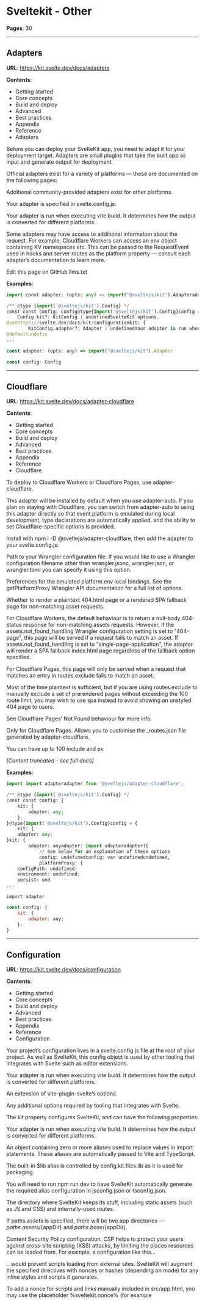 # Sveltekit - Other

**Pages**: 30

---

## Adapters

**URL**: https://kit.svelte.dev/docs/adapters

**Contents**:
  - Getting started
  - Core concepts
  - Build and deploy
  - Advanced
  - Best practices
  - Appendix
  - Reference
- Adapters

Before you can deploy your SvelteKit app, you need to adapt it for your deployment target. Adapters are small plugins that take the built app as input and generate output for deployment.

Official adapters exist for a variety of platforms — these are documented on the following pages:

Additional community-provided adapters exist for other platforms.

Your adapter is specified in svelte.config.js:

Your adapter is run when executing vite build. It determines how the output is converted for different platforms.

Some adapters may have access to additional information about the request. For example, Cloudflare Workers can access an env object containing KV namespaces etc. This can be passed to the RequestEvent used in hooks and server routes as the platform property — consult each adapter’s documentation to learn more.

Edit this page on GitHub llms.txt

**Examples**:

```python
import const adapter: (opts: any) => import("@sveltejs/kit").Adapteradapter from 'svelte-adapter-foo';

/** @type {import('@sveltejs/kit').Config} */
const const config: Config@type{import('@sveltejs/kit').Config}config = {
	Config.kit?: KitConfig | undefinedSvelteKit options.
@seehttps://svelte.dev/docs/kit/configurationkit: {
		KitConfig.adapter?: Adapter | undefinedYour adapter is run when executing vite build. It determines how the output is converted for different platforms.
@defaultundefin
...
```

```javascript
const adapter: (opts: any) => import("@sveltejs/kit").Adapter
```

```javascript
const config: Config
```

---

## Cloudflare

**URL**: https://kit.svelte.dev/docs/adapter-cloudflare

**Contents**:
  - Getting started
  - Core concepts
  - Build and deploy
  - Advanced
  - Best practices
  - Appendix
  - Reference
- Cloudflare

To deploy to Cloudflare Workers or Cloudflare Pages, use adapter-cloudflare.

This adapter will be installed by default when you use adapter-auto. If you plan on staying with Cloudflare, you can switch from adapter-auto to using this adapter directly so that event.platform is emulated during local development, type declarations are automatically applied, and the ability to set Cloudflare-specific options is provided.

Install with npm i -D @sveltejs/adapter-cloudflare, then add the adapter to your svelte.config.js:

Path to your Wrangler configuration file. If you would like to use a Wrangler configuration filename other than wrangler.jsonc, wrangler.json, or wrangler.toml you can specify it using this option.

Preferences for the emulated platform.env local bindings. See the getPlatformProxy Wrangler API documentation for a full list of options.

Whether to render a plaintext 404.html page or a rendered SPA fallback page for non-matching asset requests.

For Cloudflare Workers, the default behaviour is to return a null-body 404-status response for non-matching assets requests. However, if the assets.not_found_handling Wrangler configuration setting is set to "404-page", this page will be served if a request fails to match an asset. If assets.not_found_handling is set to "single-page-application", the adapter will render a SPA fallback index.html page regardless of the fallback option specified.

For Cloudflare Pages, this page will only be served when a request that matches an entry in routes.exclude fails to match an asset.

Most of the time plaintext is sufficient, but if you are using routes.exclude to manually exclude a set of prerendered pages without exceeding the 100 route limit, you may wish to use spa instead to avoid showing an unstyled 404 page to users.

See Cloudflare Pages’ Not Found behaviour for more info.

Only for Cloudflare Pages. Allows you to customise the _routes.json file generated by adapter-cloudflare.

You can have up to 100 include and ex

*[Content truncated - see full docs]*

**Examples**:

```python
import import adapteradapter from '@sveltejs/adapter-cloudflare';

/** @type {import('@sveltejs/kit').Config} */
const const config: {
    kit: {
        adapter: any;
    };
}@type{import('@sveltejs/kit').Config}config = {
	kit: {
    adapter: any;
}kit: {
		adapter: anyadapter: import adapteradapter({
			// See below for an explanation of these options
			config: undefinedconfig: var undefinedundefined,
			platformProxy: {
    configPath: undefined;
    environment: undefined;
    persist: und
...
```

```text
import adapter
```

```javascript
const config: {
    kit: {
        adapter: any;
    };
}
```

---

## Configuration

**URL**: https://kit.svelte.dev/docs/configuration

**Contents**:
  - Getting started
  - Core concepts
  - Build and deploy
  - Advanced
  - Best practices
  - Appendix
  - Reference
- Configuration

Your project’s configuration lives in a svelte.config.js file at the root of your project. As well as SvelteKit, this config object is used by other tooling that integrates with Svelte such as editor extensions.

Your adapter is run when executing vite build. It determines how the output is converted for different platforms.

An extension of vite-plugin-svelte’s options.

Any additional options required by tooling that integrates with Svelte.

The kit property configures SvelteKit, and can have the following properties:

Your adapter is run when executing vite build. It determines how the output is converted for different platforms.

An object containing zero or more aliases used to replace values in import statements. These aliases are automatically passed to Vite and TypeScript.

The built-in $lib alias is controlled by config.kit.files.lib as it is used for packaging.

You will need to run npm run dev to have SvelteKit automatically generate the required alias configuration in jsconfig.json or tsconfig.json.

The directory where SvelteKit keeps its stuff, including static assets (such as JS and CSS) and internally-used routes.

If paths.assets is specified, there will be two app directories — ${paths.assets}/${appDir} and ${paths.base}/${appDir}.

Content Security Policy configuration. CSP helps to protect your users against cross-site scripting (XSS) attacks, by limiting the places resources can be loaded from. For example, a configuration like this...

...would prevent scripts loading from external sites. SvelteKit will augment the specified directives with nonces or hashes (depending on mode) for any inline styles and scripts it generates.

To add a nonce for scripts and links manually included in src/app.html, you may use the placeholder %sveltekit.nonce% (for example <script nonce="%sveltekit.nonce%">).

When pages are prerendered, the CSP header is added via a <meta http-equiv> tag (note that in this case, frame-ancestors, report-uri and sandbox directives 

*[Content truncated - see full docs]*

**Examples**:

```python
import const adapter: () => import("@sveltejs/kit").Adapteradapter from '@sveltejs/adapter-auto';

/** @type {import('@sveltejs/kit').Config} */
const const config: Config@type{import('@sveltejs/kit').Config}config = {
	Config.kit?: KitConfig | undefinedSvelteKit options.
@seehttps://svelte.dev/docs/kit/configurationkit: {
		KitConfig.adapter?: Adapter | undefinedYour adapter is run when executing vite build. It determines how the output is converted for different platforms.
@defaultundefinedada
...
```

```javascript
const adapter: () => import("@sveltejs/kit").Adapter
```

```javascript
const config: Config
```

---

## Errors

**URL**: https://kit.svelte.dev/docs/errors

**Contents**:
  - Getting started
  - Core concepts
  - Build and deploy
  - Advanced
  - Best practices
  - Appendix
  - Reference
- Errors

Errors are an inevitable fact of software development. SvelteKit handles errors differently depending on where they occur, what kind of errors they are, and the nature of the incoming request.

SvelteKit distinguishes between expected and unexpected errors, both of which are represented as simple { message: string } objects by default.

You can add additional properties, like a code or a tracking id, as shown in the examples below. (When using TypeScript this requires you to redefine the Error type as described in type safety).

An expected error is one created with the error helper imported from @sveltejs/kit:

Throws an error with a HTTP status code and an optional message. When called during request handling, this will cause SvelteKit to return an error response without invoking handleError. Make sure you’re not catching the thrown error, which would prevent SvelteKit from handling it.

The parameters of the current route - e.g. for a route like /blog/[slug], a { slug: string } object.

The parameters of the current route - e.g. for a route like /blog/[slug], a { slug: string } object.

Throws an error with a HTTP status code and an optional message. When called during request handling, this will cause SvelteKit to return an error response without invoking handleError. Make sure you’re not catching the thrown error, which would prevent SvelteKit from handling it.

Throws an error with a HTTP status code and an optional message. When called during request handling, this will cause SvelteKit to return an error response without invoking handleError. Make sure you’re not catching the thrown error, which would prevent SvelteKit from handling it.

The parameters of the current route - e.g. for a route like /blog/[slug], a { slug: string } object.

The parameters of the current route - e.g. for a route like /blog/[slug], a { slug: string } object.

Throws an error with a HTTP status code and an optional message. When called during request handling, this will cause Svelt

*[Content truncated - see full docs]*

**Examples**:

```python
import { function error(status: number, body: App.Error): never (+1 overload)Throws an error with a HTTP status code and an optional message.
When called during request handling, this will cause SvelteKit to
return an error response without invoking handleError.
Make sure you’re not catching the thrown error, which would prevent SvelteKit from handling it.
@paramstatus The HTTP status code. Must be in the range 400-599.@parambody An object that conforms to the App.Error type. If a string is pass
...
```

```javascript
function error(status: number, body: App.Error): never (+1 overload)
```

```text
handleError
```

---

## Form actions

**URL**: https://kit.svelte.dev/docs/form-actions

**Contents**:
  - Getting started
  - Core concepts
  - Build and deploy
  - Advanced
  - Best practices
  - Appendix
  - Reference
- Form actions

A +page.server.js file can export actions, which allow you to POST data to the server using the <form> element.

When using <form>, client-side JavaScript is optional, but you can easily progressively enhance your form interactions with JavaScript to provide the best user experience.

In the simplest case, a page declares a default action:

To invoke this action from the /login page, just add a <form> — no JavaScript needed:

If someone were to click the button, the browser would send the form data via POST request to the server, running the default action.

Actions always use POST requests, since GET requests should never have side-effects.

We can also invoke the action from other pages (for example if there’s a login widget in the nav in the root layout) by adding the action attribute, pointing to the page:

Instead of one default action, a page can have as many named actions as it needs:

To invoke a named action, add a query parameter with the name prefixed by a / character:

As well as the action attribute, we can use the formaction attribute on a button to POST the same form data to a different action than the parent <form>:

We can’t have default actions next to named actions, because if you POST to a named action without a redirect, the query parameter is persisted in the URL, which means the next default POST would go through the named action from before.

Each action receives a RequestEvent object, allowing you to read the data with request.formData(). After processing the request (for example, logging the user in by setting a cookie), the action can respond with data that will be available through the form property on the corresponding page and through page.form app-wide until the next update.

Get or set cookies related to the current request

Get or set cookies related to the current request

Gets a cookie that was previously set with cookies.set, or from the request headers.

Get or set cookies related to the current request

The original request obje

*[Content truncated - see full docs]*

**Examples**:

```javascript
/** @satisfies {import('./$types').Actions} */
export const const actions: {
    default: (event: any) => Promise<void>;
}@satisfies{import('./$types').Actions}actions = {
	default: (event: any) => Promise<void>default: async (event: anyevent) => {
		// TODO log the user in
	}
};
```

```javascript
const actions: {
    default: (event: any) => Promise<void>;
}
```

```javascript
const actions: {
    default: (event: any) => Promise<void>;
}
```

---

## Hooks

**URL**: https://kit.svelte.dev/docs/hooks

**Contents**:
  - Getting started
  - Core concepts
  - Build and deploy
  - Advanced
  - Best practices
  - Appendix
  - Reference
- Hooks

‘Hooks’ are app-wide functions you declare that SvelteKit will call in response to specific events, giving you fine-grained control over the framework’s behaviour.

There are three hooks files, all optional:

Code in these modules will run when the application starts up, making them useful for initializing database clients and so on.

You can configure the location of these files with config.kit.files.hooks.

The following hooks can be added to src/hooks.server.js:

This function runs every time the SvelteKit server receives a request — whether that happens while the app is running, or during prerendering — and determines the response. It receives an event object representing the request and a function called resolve, which renders the route and generates a Response. This allows you to modify response headers or bodies, or bypass SvelteKit entirely (for implementing routes programmatically, for example).

This Fetch API interface represents the response to a request.

The handle hook runs every time the SvelteKit server receives a request and determines the response. It receives an event object representing the request and a function called resolve, which renders the route and generates a Response. This allows you to modify response headers or bodies, or bypass SvelteKit entirely (for implementing routes programmatically, for example).

The handle hook runs every time the SvelteKit server receives a request and determines the response. It receives an event object representing the request and a function called resolve, which renders the route and generates a Response. This allows you to modify response headers or bodies, or bypass SvelteKit entirely (for implementing routes programmatically, for example).

Returns true if the sequence of elements of searchString converted to a String is the same as the corresponding elements of this object (converted to a String) starting at position. Otherwise returns false.

This Fetch API interface represents the response to a req

*[Content truncated - see full docs]*

**Examples**:

```javascript
/** @type {import('@sveltejs/kit').Handle} */
export async function function handle({ event, resolve }: {
    event: any;
    resolve: any;
}): Promise<any>@type{import('@sveltejs/kit').Handle}handle({ event: anyevent, resolve: anyresolve }) {
	if (event: anyevent.url.pathname.startsWith('/custom')) {
		return new var Response: new (body?: BodyInit | null, init?: ResponseInit) => ResponseThis Fetch API interface represents the response to a request.
MDN Reference
Response('custom response');
	}

...
```

```javascript
function handle({ event, resolve }: {
    event: any;
    resolve: any;
}): Promise<any>
```

```javascript
function handle({ event, resolve }: {
    event: any;
    resolve: any;
}): Promise<any>
```

---

## Images

**URL**: https://kit.svelte.dev/docs/images

**Contents**:
  - Getting started
  - Core concepts
  - Build and deploy
  - Advanced
  - Best practices
  - Appendix
  - Reference
- Images

Images can have a big impact on your app’s performance. For best results, you should optimize them by doing the following:

Doing this manually is tedious. There are a variety of techniques you can use, depending on your needs and preferences.

Vite will automatically process imported assets for improved performance. This includes assets referenced via the CSS url() function. Hashes will be added to the filenames so that they can be cached, and assets smaller than assetsInlineLimit will be inlined. Vite’s asset handling is most often used for images, but is also useful for video, audio, etc.

@sveltejs/enhanced-img is a plugin offered on top of Vite’s built-in asset handling. It provides plug and play image processing that serves smaller file formats like avif or webp, automatically sets the intrinsic width and height of the image to avoid layout shift, creates images of multiple sizes for various devices, and strips EXIF data for privacy. It will work in any Vite-based project including, but not limited to, SvelteKit projects.

As a build plugin, @sveltejs/enhanced-img can only optimize files located on your machine during the build process. If you have an image located elsewhere (such as a path served from your database, CMS, or backend), please read about loading images dynamically from a CDN.

Adjust vite.config.js:

Returns the SvelteKit Vite plugins.

Type helper to make it easier to use vite.config.ts accepts a direct {@link UserConfig } object, or a function that returns it. The function receives a {@link ConfigEnv } object.

Type helper to make it easier to use vite.config.ts accepts a direct {@link UserConfig } object, or a function that returns it. The function receives a {@link ConfigEnv } object.

Array of vite plugins to use.

Returns the SvelteKit Vite plugins.

Building will take longer on the first build due to the computational expense of transforming images. However, the build output will be cached in ./node_modules/.cache/imagetools so that subse

*[Content truncated - see full docs]*

**Examples**:

```python
<script>
	import logo from '$lib/assets/logo.png';
</script>

<img alt="The project logo" src={logo} />
```

```text
npm i -D @sveltejs/enhanced-img
```

```python
import { function sveltekit(): Promise<Plugin$1<any>[]>Returns the SvelteKit Vite plugins.
sveltekit } from '@sveltejs/kit/vite';
import { function enhancedImages(): Promise<Plugin$1[]>enhancedImages } from '@sveltejs/enhanced-img';
import { function defineConfig(config: UserConfig): UserConfig (+5 overloads)Type helper to make it easier to use vite.config.ts
accepts a direct 
{@link 
UserConfig
}
 object, or a function that returns it.
The function receives a 
{@link 
ConfigEnv
}
 object.
defin
...
```

---

## Netlify

**URL**: https://kit.svelte.dev/docs/adapter-netlify

**Contents**:
  - Getting started
  - Core concepts
  - Build and deploy
  - Advanced
  - Best practices
  - Appendix
  - Reference
- Netlify

To deploy to Netlify, use adapter-netlify.

This adapter will be installed by default when you use adapter-auto, but adding it to your project allows you to specify Netlify-specific options.

Install with npm i -D @sveltejs/adapter-netlify, then add the adapter to your svelte.config.js:

Then, make sure you have a netlify.toml file in the project root. This will determine where to write static assets based on the build.publish settings, as per this sample configuration:

If the netlify.toml file or the build.publish value is missing, a default value of "build" will be used. Note that if you have set the publish directory in the Netlify UI to something else then you will need to set it in netlify.toml too, or use the default value of "build".

New projects will use the current Node LTS version by default. However, if you’re upgrading a project you created a while ago it may be stuck on an older version. See the Netlify docs for details on manually specifying a current Node version.

SvelteKit supports Netlify Edge Functions. If you pass the option edge: true to the adapter function, server-side rendering will happen in a Deno-based edge function that’s deployed close to the site visitor. If set to false (the default), the site will deploy to Node-based Netlify Functions.

You may build your app using functionality provided directly by SvelteKit without relying on any Netlify functionality. Using the SvelteKit versions of these features will allow them to be used in dev mode, tested with integration tests, and to work with other adapters should you ever decide to switch away from Netlify. However, in some scenarios you may find it beneficial to use the Netlify versions of these features. One example would be if you’re migrating an app that’s already hosted on Netlify to SvelteKit.

The _headers and _redirects files specific to Netlify can be used for static asset responses (like images) by putting them into the project root folder.

During compilation, redirect rules 

*[Content truncated - see full docs]*

**Examples**:

```python
import import adapteradapter from '@sveltejs/adapter-netlify';

/** @type {import('@sveltejs/kit').Config} */
const const config: {
    kit: {
        adapter: any;
    };
}@type{import('@sveltejs/kit').Config}config = {
	kit: {
    adapter: any;
}kit: {
		// default options are shown
		adapter: anyadapter: import adapteradapter({
			// if true, will create a Netlify Edge Function rather
			// than using standard Node-based functions
			edge: booleanedge: false,

			// if true, will split your a
...
```

```text
import adapter
```

```javascript
const config: {
    kit: {
        adapter: any;
    };
}
```

---

## Node servers

**URL**: https://kit.svelte.dev/docs/adapter-node

**Contents**:
  - Getting started
  - Core concepts
  - Build and deploy
  - Advanced
  - Best practices
  - Appendix
  - Reference
- Node servers

To generate a standalone Node server, use adapter-node.

Install with npm i -D @sveltejs/adapter-node, then add the adapter to your svelte.config.js:

First, build your app with npm run build. This will create the production server in the output directory specified in the adapter options, defaulting to build.

You will need the output directory, the project’s package.json, and the production dependencies in node_modules to run the application. Production dependencies can be generated by copying the package.json and package-lock.json and then running npm ci --omit dev (you can skip this step if your app doesn’t have any dependencies). You can then start your app with this command:

Development dependencies will be bundled into your app using Rollup. To control whether a given package is bundled or externalised, place it in devDependencies or dependencies respectively in your package.json.

You will typically want to compress responses coming from the server. If you’re already deploying your server behind a reverse proxy for SSL or load balancing, it typically results in better performance to also handle compression at that layer since Node.js is single-threaded.

However, if you’re building a custom server and do want to add a compression middleware there, note that we would recommend using @polka/compression since SvelteKit streams responses and the more popular compression package does not support streaming and may cause errors when used.

In dev and preview, SvelteKit will read environment variables from your .env file (or .env.local, or .env.[mode], as determined by Vite.)

In production, .env files are not automatically loaded. To do so, install dotenv in your project...

...and invoke it before running the built app:

If you use Node.js v20.6+, you can use the --env-file flag instead:

By default, the server will accept connections on 0.0.0.0 using port 3000. These can be customised with the PORT and HOST environment variables:

Alternatively, the server can be

*[Content truncated - see full docs]*

**Examples**:

```python
import import adapteradapter from '@sveltejs/adapter-node';

/** @type {import('@sveltejs/kit').Config} */
const const config: {
    kit: {
        adapter: any;
    };
}@type{import('@sveltejs/kit').Config}config = {
	kit: {
    adapter: any;
}kit: {
		adapter: anyadapter: import adapteradapter()
	}
};

export default const config: {
    kit: {
        adapter: any;
    };
}@type{import('@sveltejs/kit').Config}config;
```

```text
import adapter
```

```javascript
const config: {
    kit: {
        adapter: any;
    };
}
```

---

## Observability

**URL**: https://kit.svelte.dev/docs/observability

**Contents**:
  - Getting started
  - Core concepts
  - Build and deploy
  - Advanced
  - Best practices
  - Appendix
  - Reference
- Observability

Sometimes, you may need to observe how your application is behaving in order to improve performance or find the root cause of a pesky bug. To help with this, SvelteKit can emit server-side OpenTelemetry spans for the following:

Just telling SvelteKit to emit spans won’t get you far, though — you need to actually collect them somewhere to be able to view them. SvelteKit provides src/instrumentation.server.ts as a place to write your tracing setup and instrumentation code. It’s guaranteed to be run prior to your application code being imported, providing your deployment platform supports it and your adapter is aware of it.

Both of these features are currently experimental, meaning they are likely to contain bugs and are subject to change without notice. You must opt in by adding the kit.experimental.tracing.server and kit.experimental.instrumentation.server option in your svelte.config.js:

Tracing — and more significantly, observability instrumentation — can have a nontrivial overhead. Before you go all-in on tracing, consider whether or not you really need it, or if it might be more appropriate to turn it on in development and preview environments only.

SvelteKit provides access to the root span and the current span on the request event. The root span is the one associated with your root handle function, and the current span could be associated with handle, load, a form action, or a remote function, depending on the context. You can annotate these spans with any attributes you wish to record:

Returns the current RequestEvent. Can be used inside server hooks, server load functions, actions, and endpoints (and functions called by them).

In environments without AsyncLocalStorage, this must be called synchronously (i.e. not after an await).

Returns the current RequestEvent. Can be used inside server hooks, server load functions, actions, and endpoints (and functions called by them).

In environments without AsyncLocalStorage, this must be called synchronously (i.e

*[Content truncated - see full docs]*

**Examples**:

```javascript
/** @type {import('@sveltejs/kit').Config} */
const const config: {
    kit: {
        experimental: {
 tracing: {
   server: boolean;
 };
 instrumentation: {
   server: boolean;
 };
        };
    };
}@type{import('@sveltejs/kit').Config}config = {
	kit: {
    experimental: {
        tracing: {
 server: boolean;
        };
        instrumentation: {
 server: boolean;
        };
    };
}kit: {
		experimental: {
    tracing: {
        server: boolean;
    };
    instrumentation: {
        server:
...
```

```javascript
const config: {
    kit: {
        experimental: {
 tracing: {
   server: boolean;
 };
 instrumentation: {
   server: boolean;
 };
        };
    };
}
```

```javascript
const config: {
    kit: {
        experimental: {
 tracing: {
   server: boolean;
 };
 instrumentation: {
   server: boolean;
 };
        };
    };
}
```

---

## Packaging

**URL**: https://kit.svelte.dev/docs/packaging

**Contents**:
  - Getting started
  - Core concepts
  - Build and deploy
  - Advanced
  - Best practices
  - Appendix
  - Reference
- Packaging

You can use SvelteKit to build apps as well as component libraries, using the @sveltejs/package package (npx sv create has an option to set this up for you).

When you’re creating an app, the contents of src/routes is the public-facing stuff; src/lib contains your app’s internal library.

A component library has the exact same structure as a SvelteKit app, except that src/lib is the public-facing bit, and your root package.json is used to publish the package. src/routes might be a documentation or demo site that accompanies the library, or it might just be a sandbox you use during development.

Running the svelte-package command from @sveltejs/package will take the contents of src/lib and generate a dist directory (which can be configured) containing the following:

@sveltejs/package version 1 generated a package.json. This is no longer the case and it will now use the package.json from your project and validate that it is correct instead. If you’re still on version 1, see this PR for migration instructions.

Since you’re now building a library for public use, the contents of your package.json will become more important. Through it, you configure the entry points of your package, which files are published to npm, and which dependencies your library has. Let’s go through the most important fields one by one.

This is the name of your package. It will be available for others to install using that name, and visible on https://npmjs.com/package/<name>.

Read more about it here.

Every package should have a license field so people know how they are allowed to use it. A very popular license which is also very permissive in terms of distribution and reuse without warranty is MIT.

Read more about it here. Note that you should also include a LICENSE file in your package.

This tells npm which files it will pack up and upload to npm. It should contain your output folder (dist by default). Your package.json and README and LICENSE will always be included, so you don’t need to 

*[Content truncated - see full docs]*

**Examples**:

```text
{
	"name": "your-library"
}
```

```text
{
	"license": "MIT"
}
```

```text
{
	"files": ["dist"]
}
```

---

## Page options

**URL**: https://kit.svelte.dev/docs/page-options

**Contents**:
  - Getting started
  - Core concepts
  - Build and deploy
  - Advanced
  - Best practices
  - Appendix
  - Reference
- Page options

By default, SvelteKit will render (or prerender) any component first on the server and send it to the client as HTML. It will then render the component again in the browser to make it interactive in a process called hydration. For this reason, you need to ensure that components can run in both places. SvelteKit will then initialize a router that takes over subsequent navigations.

You can control each of these on a page-by-page basis by exporting options from +page.js or +page.server.js, or for groups of pages using a shared +layout.js or +layout.server.js. To define an option for the whole app, export it from the root layout. Child layouts and pages override values set in parent layouts, so — for example — you can enable prerendering for your entire app then disable it for pages that need to be dynamically rendered.

You can mix and match these options in different areas of your app. For example, you could prerender your marketing page for maximum speed, server-render your dynamic pages for SEO and accessibility and turn your admin section into an SPA by rendering it on the client only. This makes SvelteKit very versatile.

It’s likely that at least some routes of your app can be represented as a simple HTML file generated at build time. These routes can be prerendered.

Alternatively, you can set export const prerender = true in your root +layout.js or +layout.server.js and prerender everything except pages that are explicitly marked as not prerenderable:

Routes with prerender = true will be excluded from manifests used for dynamic SSR, making your server (or serverless/edge functions) smaller. In some cases you might want to prerender a route but also include it in the manifest (for example, with a route like /blog/[slug] where you want to prerender your most recent/popular content but server-render the long tail) — for these cases, there’s a third option, ‘auto’:

If your entire app is suitable for prerendering, you can use adapter-static, which will output fil

*[Content truncated - see full docs]*

**Examples**:

```javascript
export const const prerender: trueprerender = true;
```

```javascript
const prerender: true
```

```javascript
export const const prerender: falseprerender = false;
```

---

## Project structure

**URL**: https://kit.svelte.dev/docs/project-structure

**Contents**:
  - Getting started
  - Core concepts
  - Build and deploy
  - Advanced
  - Best practices
  - Appendix
  - Reference
- Project structure

A typical SvelteKit project looks like this:

You’ll also find common files like .gitignore and .npmrc (and .prettierrc and eslint.config.js and so on, if you chose those options when running npx sv create).

The src directory contains the meat of your project. Everything except src/routes and src/app.html is optional.

(Whether the project contains .js or .ts files depends on whether you opt to use TypeScript when you create your project.)

If you added Vitest when you set up your project, your unit tests will live in the src directory with a .test.js extension.

Any static assets that should be served as-is, like robots.txt or favicon.png, go in here.

If you added Playwright for browser testing when you set up your project, the tests will live in this directory.

Your package.json file must include @sveltejs/kit, svelte and vite as devDependencies.

When you create a project with npx sv create, you’ll also notice that package.json includes "type": "module". This means that .js files are interpreted as native JavaScript modules with import and export keywords. Legacy CommonJS files need a .cjs file extension.

This file contains your Svelte and SvelteKit configuration.

This file (or jsconfig.json, if you prefer type-checked .js files over .ts files) configures TypeScript, if you added typechecking during npx sv create. Since SvelteKit relies on certain configuration being set a specific way, it generates its own .svelte-kit/tsconfig.json file which your own config extends. To make changes to top-level options such as include and exclude, we recommend extending the generated config; see the typescript.config setting for more details.

A SvelteKit project is really just a Vite project that uses the @sveltejs/kit/vite plugin, along with any other Vite configuration.

As you develop and build your project, SvelteKit will generate files in a .svelte-kit directory (configurable as outDir). You can ignore its contents, and delete them at any time (they will be regenerat

*[Content truncated - see full docs]*

**Examples**:

```text
my-project/
├ src/
│ ├ lib/
│ │ ├ server/
│ │ │ └ [your server-only lib files]
│ │ └ [your lib files]
│ ├ params/
│ │ └ [your param matchers]
│ ├ routes/
│ │ └ [your routes]
│ ├ app.html
│ ├ error.html
│ ├ hooks.client.js
│ ├ hooks.server.js
| ├ service-worker.js
│ └ tracing.server.js
├ static/
│ └ [your static assets]
├ tests/
│ └ [your tests]
├ package.json
├ svelte.config.js
├ tsconfig.json
└ vite.config.js
```

---

## Project types

**URL**: https://kit.svelte.dev/docs/project-types

**Contents**:
  - Getting started
  - Core concepts
  - Build and deploy
  - Advanced
  - Best practices
  - Appendix
  - Reference
- Project types

SvelteKit offers configurable rendering, which allows you to build and deploy your project in several different ways. You can build all of the below types of applications and more with SvelteKit. Rendering settings are not mutually exclusive and you may choose the optimal manner with which to render different parts of your application.

If you don’t have a particular way you’d like to build your application in mind, don’t worry! The way your application is built, deployed, and rendered is controlled by which adapter you’ve chosen and a small amount of configuration and these can always be changed later. The project structure and routing will be the same regardless of the project type that you choose.

By default, when a user visits a site, SvelteKit will render the first page with server-side rendering (SSR) and subsequent pages with client-side rendering (CSR). Using SSR for the initial render improves SEO and perceived performance of the initial page load. Client-side rendering then takes over and updates the page without having to rerender common components, which is typically faster and eliminates a flash when navigating between pages. Apps built with this hybrid rendering approach have also been called transitional apps.

You can use SvelteKit as a static site generator (SSG) that fully prerenders your site with static rendering using adapter-static. You may also use the prerender option to prerender only some pages and then choose a different adapter with which to dynamically server-render other pages.

Tools built solely to do static site generation may scale the prerendering process more efficiently during build when rendering a very large number of pages. When working with very large statically generated sites, you can avoid long build times with Incremental Static Regeneration (ISR) if using adapter-vercel. And in contrast to purpose-built SSGs, SvelteKit allows for nicely mixing and matching different rendering types on different pages.

Single-page apps 

*[Content truncated - see full docs]*

---

## Remote functions

**URL**: https://kit.svelte.dev/docs/remote-functions

**Contents**:
  - Getting started
  - Core concepts
  - Build and deploy
  - Advanced
  - Best practices
  - Appendix
  - Reference
- Remote functions

Remote functions are a tool for type-safe communication between client and server. They can be called anywhere in your app, but always run on the server, meaning they can safely access server-only modules containing things like environment variables and database clients.

Combined with Svelte’s experimental support for await, it allows you to load and manipulate data directly inside your components.

This feature is currently experimental, meaning it is likely to contain bugs and is subject to change without notice. You must opt in by adding the kit.experimental.remoteFunctions option in your svelte.config.js and optionally, the compilerOptions.experimental.async option to use await in components:

Remote functions are exported from a .remote.js or .remote.ts file, and come in four flavours: query, form, command and prerender. On the client, the exported functions are transformed to fetch wrappers that invoke their counterparts on the server via a generated HTTP endpoint. Remote files must be placed in your src directory.

The query function allows you to read dynamic data from the server (for static data, consider using prerender instead):

Creates a remote query. When called from the browser, the function will be invoked on the server via a fetch call.

See Remote functions for full documentation.

Creates a remote query. When called from the browser, the function will be invoked on the server via a fetch call.

See Remote functions for full documentation.

Throughout this page, you’ll see imports from fictional modules like $lib/server/database and $lib/server/auth. These are purely for illustrative purposes — you can use whatever database client and auth setup you like.

The db.sql function above is a tagged template function that escapes any interpolated values.

The query returned from getPosts works as a Promise that resolves to posts:

Until the promise resolves — and if it errors — the nearest <svelte:boundary> will be invoked.

While using await is recomme

*[Content truncated - see full docs]*

**Examples**:

```javascript
/** @type {import('@sveltejs/kit').Config} */
const const config: {
    kit: {
        experimental: {
 remoteFunctions: boolean;
        };
    };
    compilerOptions: {
        experimental: {
 async: boolean;
        };
    };
}@type{import('@sveltejs/kit').Config}config = {
	kit: {
    experimental: {
        remoteFunctions: boolean;
    };
}kit: {
		experimental: {
    remoteFunctions: boolean;
}experimental: {
			remoteFunctions: booleanremoteFunctions: true
		}
	},
	compilerOptions: {
  
...
```

```javascript
const config: {
    kit: {
        experimental: {
 remoteFunctions: boolean;
        };
    };
    compilerOptions: {
        experimental: {
 async: boolean;
        };
    };
}
```

```javascript
const config: {
    kit: {
        experimental: {
 remoteFunctions: boolean;
        };
    };
    compilerOptions: {
        experimental: {
 async: boolean;
        };
    };
}
```

---

## Server-only modules

**URL**: https://kit.svelte.dev/docs/server-only-modules

**Contents**:
  - Getting started
  - Core concepts
  - Build and deploy
  - Advanced
  - Best practices
  - Appendix
  - Reference
- Server-only modules

Like a good friend, SvelteKit keeps your secrets. When writing your backend and frontend in the same repository, it can be easy to accidentally import sensitive data into your front-end code (environment variables containing API keys, for example). SvelteKit provides a way to prevent this entirely: server-only modules.

The $env/static/private and $env/dynamic/private modules can only be imported into modules that only run on the server, such as hooks.server.js or +page.server.js.

The $app/server module, which contains a read function for reading assets from the filesystem, can likewise only be imported by code that runs on the server.

You can make your own modules server-only in two ways:

Any time you have public-facing code that imports server-only code (whether directly or indirectly)...

...SvelteKit will error:

Even though the public-facing code — src/routes/+page.svelte — only uses the add export and not the secret atlantisCoordinates export, the secret code could end up in JavaScript that the browser downloads, and so the import chain is considered unsafe.

This feature also works with dynamic imports, even interpolated ones like await import(`./${foo}.js`).

Unit testing frameworks like Vitest do not distinguish between server-only and public-facing code. For this reason, illegal import detection is disabled when running tests, as determined by process.env.TEST === 'true'.

Edit this page on GitHub llms.txt

**Examples**:

```javascript
export const atlantisCoordinates = [/* redacted */];
```

```javascript
export { export atlantisCoordinatesatlantisCoordinates } from '$lib/server/secrets.js';

export const const add: (a: any, b: any) => anyadd = (a, b) => a: anya + b: anyb;
```

```text
export atlantisCoordinates
```

---

## Service workers

**URL**: https://kit.svelte.dev/docs/service-workers

**Contents**:
  - Getting started
  - Core concepts
  - Build and deploy
  - Advanced
  - Best practices
  - Appendix
  - Reference
- Service workers

Service workers act as proxy servers that handle network requests inside your app. This makes it possible to make your app work offline, but even if you don’t need offline support (or can’t realistically implement it because of the type of app you’re building), it’s often worth using service workers to speed up navigation by precaching your built JS and CSS.

In SvelteKit, if you have a src/service-worker.js file (or src/service-worker/index.js) it will be bundled and automatically registered. You can change the location of your service worker if you need to.

You can disable automatic registration if you need to register the service worker with your own logic or use another solution. The default registration looks something like this:

Available only in secure contexts.

Inside the service worker you have access to the $service-worker module, which provides you with the paths to all static assets, build files and prerendered pages. You’re also provided with an app version string, which you can use for creating a unique cache name, and the deployment’s base path. If your Vite config specifies define (used for global variable replacements), this will be applied to service workers as well as your server/client builds.

The following example caches the built app and any files in static eagerly, and caches all other requests as they happen. This would make each page work offline once visited.

An array of URL strings representing the files generated by Vite, suitable for caching with cache.addAll(build). During development, this is an empty array.

An array of URL strings representing the files in your static directory, or whatever directory is specified by config.kit.files.assets. You can customize which files are included from static directory using config.kit.serviceWorker.files

See config.kit.version. It’s useful for generating unique cache names inside your service worker, so that a later deployment of your app can invalidate old caches.

See config.kit.version. I

*[Content truncated - see full docs]*

**Examples**:

```javascript
if ('serviceWorker' in var navigator: NavigatorMDN Reference
navigator) {
	function addEventListener<"load">(type: "load", listener: (this: Window, ev: Event) => any, options?: boolean | AddEventListenerOptions): void (+1 overload)addEventListener('load', function () {
		var navigator: NavigatorMDN Reference
navigator.Navigator.serviceWorker: ServiceWorkerContainerAvailable only in secure contexts.
MDN Reference
serviceWorker.ServiceWorkerContainer.register(scriptURL: string | URL, options?: Reg
...
```

```text
var navigator: Navigator
```

```javascript
function addEventListener<"load">(type: "load", listener: (this: Window, ev: Event) => any, options?: boolean | AddEventListenerOptions): void (+1 overload)
```

---

## Single-page apps

**URL**: https://kit.svelte.dev/docs/single-page-apps

**Contents**:
  - Getting started
  - Core concepts
  - Build and deploy
  - Advanced
  - Best practices
  - Appendix
  - Reference
- Single-page apps

You can turn a SvelteKit app into a fully client-rendered single-page app (SPA) by specifying a fallback page. This page will be served for any URLs that can’t be served by other means such as returning a prerendered page.

SPA mode has a large negative performance impact by forcing multiple network round trips (for the blank HTML document, then for the JavaScript, and then for any data needed for the page) before content can be shown. Unless you are serving the app from a local network (e.g.a mobile app that wraps a locally-served SPA) this will delay startup, especially when considering the latency of mobile devices. It also harms SEO by often causing sites to be downranked for performance (SPAs are much more likely to fail Core Web Vitals), excluding search engines that don’t render JS, and causing your site to receive less frequent updates from those that do. And finally, it makes your app inaccessible to users if JavaScript fails or is disabled (which happens more often than you probably think).

You can avoid these drawbacks by prerendering as many pages as possible when using SPA mode (especially your homepage). If you can prerender all pages, you can simply use static site generation rather than a SPA. Otherwise, you should strongly consider using an adapter which supports server side rendering. SvelteKit has officially supported adapters for various providers with generous free tiers.

First, disable SSR for the pages you don’t want to prerender. These pages will be served via the fallback page. E.g. to serve all pages via the fallback by default, you can update the root layout as shown below. You should opt back into prerendering individual pages and directories where possible.

If you don’t have any server-side logic (i.e. +page.server.js, +layout.server.js or +server.js files) you can use adapter-static to create your SPA. Install adapter-static with npm i -D @sveltejs/adapter-static and add it to your svelte.config.js with the fallback option:

The fall

*[Content truncated - see full docs]*

**Examples**:

```javascript
export const const ssr: falsessr = false;
```

```javascript
const ssr: false
```

```python
import import adapteradapter from '@sveltejs/adapter-static';

/** @type {import('@sveltejs/kit').Config} */
const const config: {
    kit: {
        adapter: any;
    };
}@type{import('@sveltejs/kit').Config}config = {
	kit: {
    adapter: any;
}kit: {
		adapter: anyadapter: import adapteradapter({
			fallback: stringfallback: '200.html' // may differ from host to host
		})
	}
};

export default const config: {
    kit: {
        adapter: any;
    };
}@type{import('@sveltejs/kit').Config}config
...
```

---

## Static site generation

**URL**: https://kit.svelte.dev/docs/adapter-static

**Contents**:
  - Getting started
  - Core concepts
  - Build and deploy
  - Advanced
  - Best practices
  - Appendix
  - Reference
- Static site generation

To use SvelteKit as a static site generator (SSG), use adapter-static.

This will prerender your entire site as a collection of static files. If you’d like to prerender only some pages and dynamically server-render others, you will need to use a different adapter together with the prerender option.

Install with npm i -D @sveltejs/adapter-static, then add the adapter to your svelte.config.js:

...and add the prerender option to your root layout:

You must ensure SvelteKit’s trailingSlash option is set appropriately for your environment. If your host does not render /a.html upon receiving a request for /a then you will need to set trailingSlash: 'always' in your root layout to create /a/index.html instead.

Some platforms have zero-config support (more to come in future):

On these platforms, you should omit the adapter options so that adapter-static can provide the optimal configuration:

The directory to write prerendered pages to. It defaults to build.

The directory to write static assets (the contents of static, plus client-side JS and CSS generated by SvelteKit) to. Ordinarily this should be the same as pages, and it will default to whatever the value of pages is, but in rare circumstances you might need to output pages and assets to separate locations.

To create a single page app (SPA) you must specify the name of the fallback page to be generated by SvelteKit, which is used as the entry point for URLs that have not been prerendered. This is commonly 200.html, but can vary depending on your deployment platform. You should avoid index.html where possible to avoid conflicting with a prerendered homepage.

This option has large negative performance and SEO impacts. It is only recommended in certain circumstances such as wrapping the site in a mobile app. See the single page apps documentation for more details and alternatives.

If true, precompresses files with brotli and gzip. This will generate .br and .gz files.

By default, adapter-static checks that either 

*[Content truncated - see full docs]*

**Examples**:

```python
import import adapteradapter from '@sveltejs/adapter-static';

/** @type {import('@sveltejs/kit').Config} */
const const config: {
    kit: {
        adapter: any;
    };
}@type{import('@sveltejs/kit').Config}config = {
	kit: {
    adapter: any;
}kit: {
		adapter: anyadapter: import adapteradapter({
			// default options are shown. On some platforms
			// these options are set automatically — see below
			pages: stringpages: 'build',
			assets: stringassets: 'build',
			fallback: undefinedfallba
...
```

```text
import adapter
```

```javascript
const config: {
    kit: {
        adapter: any;
    };
}
```

---

## Vercel

**URL**: https://kit.svelte.dev/docs/adapter-vercel

**Contents**:
  - Getting started
  - Core concepts
  - Build and deploy
  - Advanced
  - Best practices
  - Appendix
  - Reference
- Vercel

To deploy to Vercel, use adapter-vercel.

This adapter will be installed by default when you use adapter-auto, but adding it to your project allows you to specify Vercel-specific options.

Install with npm i -D @sveltejs/adapter-vercel, then add the adapter to your svelte.config.js:

To control how your routes are deployed to Vercel as functions, you can specify deployment configuration, either through the option shown above or with export const config inside +server.js, +page(.server).js and +layout(.server).js files.

For example you could deploy one specific route as an individual serverless function, separate from the rest of your app:

The following options apply to all functions:

This option is deprecated and will be removed in a future version, at which point all your functions will use whichever Node version is specified in the project configuration on Vercel

Additionally, the following option applies to edge functions:

And the following option apply to serverless functions:

Configuration set in a layout applies to all the routes beneath that layout, unless overridden at a more granular level.

If your functions need to access data in a specific region, it’s recommended that they be deployed in the same region (or close to it) for optimal performance.

You may set the images config to control how Vercel builds your images. See the image configuration reference for full details. As an example, you may set:

https://vercel.com/docs/build-output-api/v3/configuration#images

Vercel supports Incremental Static Regeneration (ISR), which provides the performance and cost advantages of prerendered content with the flexibility of dynamically rendered content.

Use ISR only on routes where every visitor should see the same content (much like when you prerender). If there’s anything user-specific happening (like session cookies), they should happen on the client via JavaScript only to not leak sensitive information across visits

To add ISR to a route, include the 

*[Content truncated - see full docs]*

**Examples**:

```python
import function adapter(config?: Config): Adapteradapter from '@sveltejs/adapter-vercel';

/** @type {import('@sveltejs/kit').Config} */
const const config: {
    kit: {
        adapter: Adapter;
    };
}@type{import('@sveltejs/kit').Config}config = {
	kit: {
    adapter: Adapter;
}kit: {
		adapter: Adapteradapter: function adapter(config?: Config): Adapteradapter({
			// see below for options that can be set here
		})
	}
};

export default const config: {
    kit: {
        adapter: Adapter;
  
...
```

```javascript
function adapter(config?: Config): Adapter
```

```javascript
const config: {
    kit: {
        adapter: Adapter;
    };
}
```

---

## Zero-config deployments

**URL**: https://kit.svelte.dev/docs/adapter-auto

**Contents**:
  - Getting started
  - Core concepts
  - Build and deploy
  - Advanced
  - Best practices
  - Appendix
  - Reference
- Zero-config deployments

When you create a new SvelteKit project with npx sv create, it installs adapter-auto by default. This adapter automatically installs and uses the correct adapter for supported environments when you deploy:

It’s recommended to install the appropriate adapter to your devDependencies once you’ve settled on a target environment, since this will add the adapter to your lockfile and slightly improve install times on CI.

To add configuration options, such as { edge: true } in adapter-vercel and adapter-netlify, you must install the underlying adapter — adapter-auto does not take any options.

You can add zero-config support for additional adapters by editing adapters.js and opening a pull request.

Edit this page on GitHub llms.txt

---

## $app/environment

**URL**: https://kit.svelte.dev/docs/$app-environment

**Contents**:
  - Getting started
  - Core concepts
  - Build and deploy
  - Advanced
  - Best practices
  - Appendix
  - Reference
- $app/environment

true if the app is running in the browser.

SvelteKit analyses your app during the build step by running it. During this process, building is true. This also applies during prerendering.

Whether the dev server is running. This is not guaranteed to correspond to NODE_ENV or MODE.

The value of config.kit.version.name.

true if the app is running in the browser.

SvelteKit analyses your app during the build step by running it. During this process, building is true. This also applies during prerendering.

Whether the dev server is running. This is not guaranteed to correspond to NODE_ENV or MODE.

The value of config.kit.version.name.

Edit this page on GitHub llms.txt

**Examples**:

```python
import { const browser: booleantrue if the app is running in the browser.
browser, const building: booleanSvelteKit analyses your app during the build step by running it. During this process, building is true. This also applies during prerendering.
building, const dev: booleanWhether the dev server is running. This is not guaranteed to correspond to NODE_ENV or MODE.
dev, const version: stringThe value of config.kit.version.name.
version } from '$app/environment';
```

```javascript
const browser: boolean
```

```javascript
const building: boolean
```

---

## $app/navigation

**URL**: https://kit.svelte.dev/docs/$app-navigation

**Contents**:
  - Getting started
  - Core concepts
  - Build and deploy
  - Advanced
  - Best practices
  - Appendix
  - Reference
- $app/navigation

A lifecycle function that runs the supplied callback when the current component mounts, and also whenever we navigate to a URL.

afterNavigate must be called during a component initialization. It remains active as long as the component is mounted.

A navigation interceptor that triggers before we navigate to a URL, whether by clicking a link, calling goto(...), or using the browser back/forward controls.

Calling cancel() will prevent the navigation from completing. If navigation.type === 'leave' — meaning the user is navigating away from the app (or closing the tab) — calling cancel will trigger the native browser unload confirmation dialog. In this case, the navigation may or may not be cancelled depending on the user’s response.

When a navigation isn’t to a SvelteKit-owned route (and therefore controlled by SvelteKit’s client-side router), navigation.to.route.id will be null.

If the navigation will (if not cancelled) cause the document to unload — in other words 'leave' navigations and 'link' navigations where navigation.to.route === null — navigation.willUnload is true.

beforeNavigate must be called during a component initialization. It remains active as long as the component is mounted.

If called when the page is being updated following a navigation (in onMount or afterNavigate or an action, for example), this disables SvelteKit’s built-in scroll handling. This is generally discouraged, since it breaks user expectations.

Allows you to navigate programmatically to a given route, with options such as keeping the current element focused. Returns a Promise that resolves when SvelteKit navigates (or fails to navigate, in which case the promise rejects) to the specified url.

For external URLs, use window.location = url instead of calling goto(url).

Causes any load functions belonging to the currently active page to re-run if they depend on the url in question, via fetch or depends. Returns a Promise that resolves when the page is subsequently updated.

If the 

*[Content truncated - see full docs]*

**Examples**:

```python
import {
	function afterNavigate(callback: (navigation: import("@sveltejs/kit").AfterNavigate) => void): voidA lifecycle function that runs the supplied callback when the current component mounts, and also whenever we navigate to a URL.
afterNavigate must be called during a component initialization. It remains active as long as the component is mounted.
afterNavigate,
	function beforeNavigate(callback: (navigation: import("@sveltejs/kit").BeforeNavigate) => void): voidA navigation interceptor th
...
```

```javascript
function afterNavigate(callback: (navigation: import("@sveltejs/kit").AfterNavigate) => void): void
```

```text
afterNavigate
```

---

## $app/server

**URL**: https://kit.svelte.dev/docs/$app-server

**Contents**:
  - Getting started
  - Core concepts
  - Build and deploy
  - Advanced
  - Best practices
  - Appendix
  - Reference
- $app/server

Creates a remote command. When called from the browser, the function will be invoked on the server via a fetch call.

See Remote functions for full documentation.

Creates a form object that can be spread onto a &#x3C;form> element.

See Remote functions for full documentation.

Returns the current RequestEvent. Can be used inside server hooks, server load functions, actions, and endpoints (and functions called by them).

In environments without AsyncLocalStorage, this must be called synchronously (i.e. not after an await).

Creates a remote prerender function. When called from the browser, the function will be invoked on the server via a fetch call.

See Remote functions for full documentation.

Creates a remote query. When called from the browser, the function will be invoked on the server via a fetch call.

See Remote functions for full documentation.

Read the contents of an imported asset from the filesystem

Creates a remote command. When called from the browser, the function will be invoked on the server via a fetch call.

See Remote functions for full documentation.

Creates a form object that can be spread onto a <form> element.

See Remote functions for full documentation.

Available since 2.20.0

Returns the current RequestEvent. Can be used inside server hooks, server load functions, actions, and endpoints (and functions called by them).

In environments without AsyncLocalStorage, this must be called synchronously (i.e. not after an await).

Creates a remote prerender function. When called from the browser, the function will be invoked on the server via a fetch call.

See Remote functions for full documentation.

Creates a remote query. When called from the browser, the function will be invoked on the server via a fetch call.

See Remote functions for full documentation.

Available since 2.4.0

Read the contents of an imported asset from the filesystem

Read the contents of an imported asset from the filesystem

Read the contents of an imported asset fro

*[Content truncated - see full docs]*

**Examples**:

```python
import {
	function command<Output>(fn: () => Output): RemoteCommand<void, Output> (+2 overloads)Creates a remote command. When called from the browser, the function will be invoked on the server via a fetch call.
See Remote functions for full documentation.
@since2.27command,
	function form<Output>(fn: () => MaybePromise<Output>): RemoteForm<void, Output> (+2 overloads)Creates a form object that can be spread onto a &#x3C;form> element.
See Remote functions for full documentation.
@since2.27form
...
```

```javascript
function command<Output>(fn: () => Output): RemoteCommand<void, Output> (+2 overloads)
```

```javascript
function form<Output>(fn: () => MaybePromise<Output>): RemoteForm<void, Output> (+2 overloads)
```

---

## $env/dynamic/private

**URL**: https://kit.svelte.dev/docs/$env-dynamic-private

**Contents**:
  - Getting started
  - Core concepts
  - Build and deploy
  - Advanced
  - Best practices
  - Appendix
  - Reference
- $env/dynamic/private

This module provides access to runtime environment variables, as defined by the platform you’re running on. For example if you’re using adapter-node (or running vite preview), this is equivalent to process.env. This module only includes variables that do not begin with config.kit.env.publicPrefix and do start with config.kit.env.privatePrefix (if configured).

This module cannot be imported into client-side code.

The console module provides a simple debugging console that is similar to the JavaScript console mechanism provided by web browsers.

The module exports two specific components:

Warning: The global console object’s methods are neither consistently synchronous like the browser APIs they resemble, nor are they consistently asynchronous like all other Node.js streams. See the note on process I/O for more information.

Example using the global console:

Example using the Console class:

Prints to stdout with newline. Multiple arguments can be passed, with the first used as the primary message and all additional used as substitution values similar to printf(3) (the arguments are all passed to util.format()).

See util.format() for more information.

In dev, $env/dynamic always includes environment variables from .env. In prod, this behavior will depend on your adapter.

Edit this page on GitHub llms.txt

**Examples**:

```python
import { import envenv } from '$env/dynamic/private';
var console: ConsoleThe console module provides a simple debugging console that is similar to the
JavaScript console mechanism provided by web browsers.
The module exports two specific components:

A Console class with methods such as console.log(), console.error() and console.warn() that can be used to write to any Node.js stream.
A global console instance configured to write to process.stdout and
process.stderr. The global console can be us
...
```

```text
var console: Console
```

```text
console.log()
```

---

## $env/static/private

**URL**: https://kit.svelte.dev/docs/$env-static-private

**Contents**:
  - Getting started
  - Core concepts
  - Build and deploy
  - Advanced
  - Best practices
  - Appendix
  - Reference
- $env/static/private

Environment variables loaded by Vite from .env files and process.env. Like $env/dynamic/private, this module cannot be imported into client-side code. This module only includes variables that do not begin with config.kit.env.publicPrefix and do start with config.kit.env.privatePrefix (if configured).

Unlike $env/dynamic/private, the values exported from this module are statically injected into your bundle at build time, enabling optimisations like dead code elimination.

Note that all environment variables referenced in your code should be declared (for example in an .env file), even if they don’t have a value until the app is deployed:

You can override .env values from the command line like so:

Edit this page on GitHub llms.txt

**Examples**:

```python
import { import API_KEYAPI_KEY } from '$env/static/private';
```

```text
import API_KEY
```

```text
MY_FEATURE_FLAG=""
```

---

## $lib

**URL**: https://kit.svelte.dev/docs/$lib

**Contents**:
  - Getting started
  - Core concepts
  - Build and deploy
  - Advanced
  - Best practices
  - Appendix
  - Reference
- $lib

SvelteKit automatically makes files under src/lib available using the $lib import alias. You can change which directory this alias points to in your config file.

Edit this page on GitHub llms.txt

**Examples**:

```text
A reusable component
```

```python
<script>
	import Component from '$lib/Component.svelte';
</script>

<Component />
```

```python
<script lang="ts">
	import Component from '$lib/Component.svelte';
</script>

<Component />
```

---

## $service-worker

**URL**: https://kit.svelte.dev/docs/$service-worker

**Contents**:
  - Getting started
  - Core concepts
  - Build and deploy
  - Advanced
  - Best practices
  - Appendix
  - Reference
- $service-worker

The base path of the deployment. Typically this is equivalent to config.kit.paths.base, but it is calculated from location.pathname meaning that it will continue to work correctly if the site is deployed to a subdirectory. Note that there is a base but no assets, since service workers cannot be used if config.kit.paths.assets is specified.

An array of URL strings representing the files generated by Vite, suitable for caching with cache.addAll(build). During development, this is an empty array.

An array of URL strings representing the files in your static directory, or whatever directory is specified by config.kit.files.assets. You can customize which files are included from static directory using config.kit.serviceWorker.files

An array of pathnames corresponding to prerendered pages and endpoints. During development, this is an empty array.

See config.kit.version. It’s useful for generating unique cache names inside your service worker, so that a later deployment of your app can invalidate old caches.

This module is only available to service workers.

The base path of the deployment. Typically this is equivalent to config.kit.paths.base, but it is calculated from location.pathname meaning that it will continue to work correctly if the site is deployed to a subdirectory. Note that there is a base but no assets, since service workers cannot be used if config.kit.paths.assets is specified.

An array of URL strings representing the files generated by Vite, suitable for caching with cache.addAll(build). During development, this is an empty array.

An array of URL strings representing the files in your static directory, or whatever directory is specified by config.kit.files.assets. You can customize which files are included from static directory using config.kit.serviceWorker.files

An array of pathnames corresponding to prerendered pages and endpoints. During development, this is an empty array.

See config.kit.version. It’s useful for generating unique cache names 

*[Content truncated - see full docs]*

**Examples**:

```python
import { const base: stringThe base path of the deployment. Typically this is equivalent to config.kit.paths.base, but it is calculated from location.pathname meaning that it will continue to work correctly if the site is deployed to a subdirectory.
Note that there is a base but no assets, since service workers cannot be used if config.kit.paths.assets is specified.
base, const build: string[]An array of URL strings representing the files generated by Vite, suitable for caching with cache.addAll
...
```

```javascript
const base: string
```

```text
config.kit.paths.base
```

---

## @sveltejs/kit/hooks

**URL**: https://kit.svelte.dev/docs/@sveltejs-kit-hooks

**Contents**:
  - Getting started
  - Core concepts
  - Build and deploy
  - Advanced
  - Best practices
  - Appendix
  - Reference
- @sveltejs/kit/hooks

A helper function for sequencing multiple handle calls in a middleware-like manner. The behavior for the handle options is as follows:

The example above would print:

A helper function for sequencing multiple handle calls in a middleware-like manner. The behavior for the handle options is as follows:

A helper function for sequencing multiple handle calls in a middleware-like manner. The behavior for the handle options is as follows:

The example above would print:

The console module provides a simple debugging console that is similar to the JavaScript console mechanism provided by web browsers.

The module exports two specific components:

Warning: The global console object’s methods are neither consistently synchronous like the browser APIs they resemble, nor are they consistently asynchronous like all other Node.js streams. See the note on process I/O for more information.

Example using the global console:

Example using the Console class:

Prints to stdout with newline. Multiple arguments can be passed, with the first used as the primary message and all additional used as substitution values similar to printf(3) (the arguments are all passed to util.format()).

See util.format() for more information.

The console module provides a simple debugging console that is similar to the JavaScript console mechanism provided by web browsers.

The module exports two specific components:

Warning: The global console object’s methods are neither consistently synchronous like the browser APIs they resemble, nor are they consistently asynchronous like all other Node.js streams. See the note on process I/O for more information.

Example using the global console:

Example using the Console class:

Prints to stdout with newline. Multiple arguments can be passed, with the first used as the primary message and all additional used as substitution values similar to printf(3) (the arguments are all passed to util.format()).

See util.format() for more information.

The console modu

*[Content truncated - see full docs]*

**Examples**:

```python
import { function sequence(...handlers: Handle[]): HandleA helper function for sequencing multiple handle calls in a middleware-like manner.
The behavior for the handle options is as follows:

transformPageChunk is applied in reverse order and merged
preload is applied in forward order, the first option “wins” and no preload options after it are called
filterSerializedResponseHeaders behaves the same as preload

src/hooks.serverimport { sequence } from '@sveltejs/kit/hooks';

/// type: import('@
...
```

```javascript
function sequence(...handlers: Handle[]): Handle
```

```text
transformPageChunk
```

---

## @sveltejs/kit/vite

**URL**: https://kit.svelte.dev/docs/@sveltejs-kit-vite

**Contents**:
  - Getting started
  - Core concepts
  - Build and deploy
  - Advanced
  - Best practices
  - Appendix
  - Reference
- @sveltejs/kit/vite

Returns the SvelteKit Vite plugins.

Returns the SvelteKit Vite plugins.

Edit this page on GitHub llms.txt

**Examples**:

```python
import { function sveltekit(): Promise<Plugin$1<any>[]>Returns the SvelteKit Vite plugins.
sveltekit } from '@sveltejs/kit/vite';
```

```javascript
function sveltekit(): Promise<Plugin$1<any>[]>
```

```javascript
function sveltekit(): Promise<import('vite').Plugin[]>;
```

---
